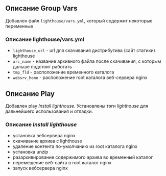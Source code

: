 ## Описание Group Vars
Добавлен файл `lighthouse/vars.yml`, который содержит некоторые переменные

### Описание lighthouse/vars.yml
 - `lighthouse_url`  - url для скачивания дистрибутива (сайт статики) lighthouse
 - `arc_name` -  название архивного файла после скачивания, с которым дальше прдстоит работать
 - `tmp_fld` - расположение временного каталога
 - `websrv_home` - расположение root каталога веб-сервера nginx 

## Описание Play
Добавлен play *Install lighthouse*.
Установлены тэги *lighthouse* для дальнейшего использования и отладки.

### Описание *Install lighthouse*
 - установка вебсервера nginx
 - скачивание архива с lighthouse
 - удаление контента по-умолчанию из root каталога nginx
 - установка unzip
 - разархивирование содержимого архива во временный каталог
 - перемещение веб-сайта в root каталог nginx
 - запуск вебсервера nginx
